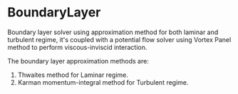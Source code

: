 # BoundaryLayer
Boundary layer solver using approximation method for both laminar and turbulent regime, it's coupled with a potential flow solver using Vortex Panel method to perform viscous-inviscid interaction.

The boundary layer approximation methods are:
  1. Thwaites method for Laminar regime.
  2. Karman momentum-integral method for Turbulent regime.
